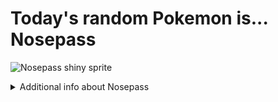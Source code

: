 # Today's random Pokemon is... Nosepass

![Nosepass shiny sprite](https://raw.githubusercontent.com/PokeAPI/sprites/master/sprites/pokemon/shiny/299.png)

<details>
<summary>Additional info about Nosepass</summary>

| srpite type | image |
|------|------|
| back_default | ![Nosepass back_default sprite](https://raw.githubusercontent.com/PokeAPI/sprites/master/sprites/pokemon/back/299.png) |
| back_shiny | ![Nosepass back_shiny sprite](https://raw.githubusercontent.com/PokeAPI/sprites/master/sprites/pokemon/back/shiny/299.png) |
| front_default | ![Nosepass front_default sprite](https://raw.githubusercontent.com/PokeAPI/sprites/master/sprites/pokemon/299.png) | </details>